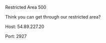 Restricted Area
500

Think you can get through our restricted area?


Host: 54.89.227.20

Port: 2927
